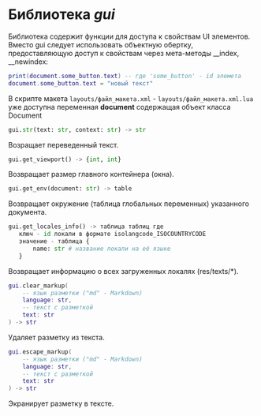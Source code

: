 # Библиотека *gui*

Библиотека содержит функции для доступа к свойствам UI элементов. Вместо gui следует использовать объектную обертку, предоставляющую доступ к свойствам через мета-методы __index, __newindex:

```lua
print(document.some_button.text) -- где 'some_button' - id элемета
document.some_button.text = "новый текст"
```

В скрипте макета `layouts/файл_макета.xml` - `layouts/файл_макета.xml.lua` уже доступна переменная **document** содержащая объект класса Document

```python
gui.str(text: str, context: str) -> str
```

Возращает переведенный текст.

```python
gui.get_viewport() -> {int, int}
```

Возвращает размер главного контейнера (окна).

```python
gui.get_env(document: str) -> table
```

Возвращает окружение (таблица глобальных переменных) указанного документа.

```python
gui.get_locales_info() -> таблица таблиц где
   ключ - id локали в формате isolangcode_ISOCOUNTRYCODE
   значение - таблица {
       name: str # название локали на её языке
   }
```

Возвращает информацию о всех загруженных локалях (res/texts/\*).

```lua
gui.clear_markup(
    -- язык разметки ("md" - Markdown)
    language: str, 
    -- текст с разметкой
    text: str
) -> str
```

Удаляет разметку из текста.

```lua
gui.escape_markup(
    -- язык разметки ("md" - Markdown)
    language: str, 
    -- текст с разметкой
    text: str
) -> str
```

Экранирует разметку в тексте.

